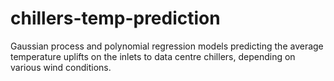 # chillers-temp-prediction
Gaussian process and polynomial regression models predicting the average temperature uplifts on the inlets to data centre chillers, depending on various wind conditions.
